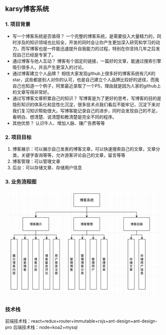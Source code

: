 ## karsy博客系统

### 1. 项目背景
- 写一个博客系统是否值得？
一个完整的博客系统，是需要投入大量精力的，同时涉及的知识领域也比较全，开发的同时会让你产生更加深入研究和学习的动力，而写博客也是一件能迅速提升自我能力的过程，特别在你坚持几年之后发现自己已经是专家了。
- 通过博客与他人互动？
博客有个固定的链接，一篇好的文章，能通过搜索引擎吸引很多人，并且产生更深入的讨论。
- 通过博客建立个人品牌？
相信大家发现github上很多好的博客系统有几K的star，这些都是别人对你的认可，也是自己建立个人品牌比较好的途径，而我自己也知道一个例子，阿里最近录取了一个P5，理由就是因为人家的github上的文章写得非常好。
- 通过写博客文章积累自己的知识？
写博客是为了更好的思考，写博客的目的是隐形知识的体系化和显性化沉淀，很多技术点我们看后不能牢记，沉淀下来对我们复习知识帮助很大。写博客能记录自己的进步，同时会发现自己的不足，看明白、想清楚、说清楚和教清楚是完全不同的程序。
- 其他优势？
认识牛人、增加人脉、赚广告费等等

### 2. 项目目标
1. 博客展示：可以展示自己发表的博客文章，可以快速搜索自己的文章，文章分类，关键字查询等等，允许游客评论自己的文章，留言等等
2. 博客管理：可以管理文章
3. 后台：可以存储文章、存储用户信息

### 3. 业务流程图
![业务流程图](https://github.com/karsy/karsy-frd/raw/master/images/lct.png)

### 技术栈
前端技术栈：react+redux+router+immutable+rxjs+ant-design+ant-design-pro
后端技术栈：node+koa2+mysql